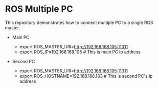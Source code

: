 # ROS Multiple PC

This repository demonstrates how to connect multiple PC to a single ROS master.

- Main PC
  - export ROS_MASTER_URI=http://192.168.168.105:11311
  - export ROS_IP=192.168.168.105 # This is main PC ip address

- Second PC
  - export ROS_MASTER_URI=http://192.168.168.105:11311
  - export ROS_HOSTNAME=192.168.168.183 # This is second PC's ip address
